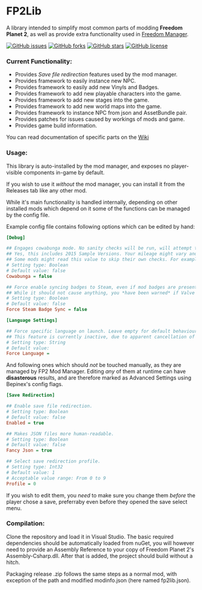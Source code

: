 # FP2Lib

A library intended to simplify most common parts of modding **Freedom Planet 2**, as well as provide extra functionality used in [Freedom Manager](https://github.com/Kuborros/FreedomManager).

<!-- Badges -->
[![GitHub issues](https://img.shields.io/github/issues/Kuborros/FP2Lib?style=flat)](https://github.com/Kuborros/FP2Lib/issues)
[![GitHub forks](https://img.shields.io/github/forks/Kuborros/FP2Lib?style=flat)](https://github.com/Kuborros/FP2Lib/network)
[![GitHub stars](https://img.shields.io/github/stars/Kuborros/FP2Lib?style=flat)](https://github.com/Kuborros/FP2Lib/stargazers)
[![GitHub license](https://img.shields.io/github/license/Kuborros/FP2Lib?style=flat)](https://github.com/Kuborros/FP2Lib/blob/master/LICENSE)

### Current Functionality:
* Provides *Save file redirection* features used by the mod manager.
* Provides framework to easily instance new NPC.
* Provides framework to easily add new Vinyls and Badges.
* Provides framework to add new playable characters into the game.
* Provides framework to add new stages into the game.
* Provides framework to add new world maps into the game.
* Provides framework to instance NPC from json and AssetBundle pair.
* Provides patches for issues caused by workings of mods and game.
* Provides game build information.

You can read documentation of specific parts on the [Wiki](https://github.com/Kuborros/FP2Lib/wiki)

### Usage:

This library is auto-installed by the mod manager, and exposes no player-visible components in-game by default.

If you wish to use it _without_ the mod manager, you can install it from the Releases tab like any other mod.

While it's main functionality is handled internally, depending on other installed mods which depend on it some of the functions can be managed by the config file. 

Example config file contains following options which can be edited by hand:
```ini
[Debug]

## Engages cowabunga mode. No sanity checks will be run, will attempt to hook in on any FP2 version.
## Yes, this includes 2015 Sample Versions. Your mileage might vary and bug reports with this mode on will *not* be accepted!
## Some mods might read this value to skip their own checks. For example, a character mod might elect to not check if the version of the game is compatible when this value is set.
# Setting type: Boolean
# Default value: false
Cowabunga = false

## Force enable syncing badges to Steam, even if mod badges are present.
## While it should not cause anything, you *have been warned* if Valve actually does anything due to the game spamming non-existent achievements.
# Setting type: Boolean
# Default value: false
Force Steam Badge Sync = false

[Language Settings]

## Force specific language on launch. Leave empty for default behaviour. 
## This feature is currently inactive, due to apparent cancellation of FP2's language update.
# Setting type: String
# Default value: 
Force Language = 
```
And following ones which should _not_ be touched manually, as they are managed by FP2 Mod Manager. 
Editing _any_ of them at runtime can have **disasterous** results, and are therefore marked as Advanced Settings using Bepinex's config flags.
```ini
[Save Redirection]

## Enable save file redirection.
# Setting type: Boolean
# Default value: false
Enabled = true

## Makes JSON files more human-readable.
# Setting type: Boolean
# Default value: false
Fancy Json = true

## Select save redirection profile.
# Setting type: Int32
# Default value: 1
# Acceptable value range: From 0 to 9
Profile = 0
```
If you wish to edit them, you _need_ to make sure you change them _before_ the player chose a save, preferraby even before they opened the save select menu. 

### Compilation:

Clone the repository and load it in Visual Studio. 
The basic required dependencies should be automatically loaded from nuGet, you will however need to provide an Assembly Reference to your copy of Freedom Planet 2's Assembly-Csharp.dll.
After that is added, the project should build without a hitch. 

Packaging release .zip follows the same steps as a normal mod, with exception of the path and modified modinfo.json (here named fp2lib.json).
